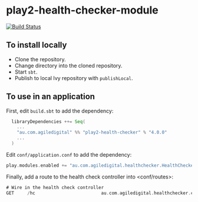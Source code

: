 play2-health-checker-module
===========================
[![Build Status](https://travis-ci.org/agiledigital/play2-health-checker-module.svg?branch=master)](https://travis-ci.org/agiledigital/play2-health-checker-module)

To install locally
------------------

+ Clone the repository.
+ Change directory into the cloned repository.
+ Start <code>sbt</code>.
+ Publish to local Ivy repository with <code>publishLocal</code>.

To use in an application
------------------------
First, edit <code>build.sbt</code> to add the dependency:
```scala
  libraryDependencies ++= Seq(
    ...
    "au.com.agiledigital" %% "play2-health-checker" % "4.0.0"
    ...
  )
```

Edit <code>conf/application.conf</code> to add the dependency:
```scala
play.modules.enabled += "au.com.agiledigital.healthchecker.HealthCheckerModule"
```

Finally, add a route to the health check controller into <conf/routes>:
```scala
# Wire in the health check controller
GET     /hc                         au.com.agiledigital.healthchecker.controllers.HealthCheckController.checkHealth(serverErrorOnFailure: Boolean ?= true)
```
